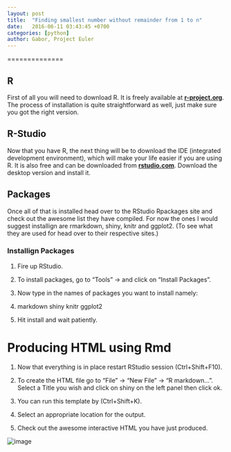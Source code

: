 ```yaml
---
layout: post
title:  "Finding smallest number without remainder from 1 to n"
date:   2016-06-11 03:43:45 +0700
categories: [python]
author: Gabor, Project Euler
---
```

==============

R
-

First of all you will need to download R. It is freely available at [**r-project.org**]. The process of installation is quite straightforward as well, just make sure you got the right version.

R-Studio
--------

Now that you have R, the next thing will be to download the IDE (integrated development environment), which will make your life easier if you are using R. It is also free and can be downloaded from [**rstudio.com**]. Download the desktop version and install it.

Packages
--------

Once all of that is installed head over to the RStudio Rpackages site and check out the awesome list they have compiled. For now the ones I would suggest installign are rmarkdown, shiny, knitr and ggplot2. (To see what they are used for head over to their respective sites.)

### Installign Packages

1.  Fire up RStudio.

2.  To install packages, go to “Tools” -&gt; and click on “Install Packages”.

3.  Now type in the names of packages you want to install namely:

4.  markdown shiny knitr ggplot2

5.  Hit install and wait patiently.

Producing HTML using Rmd
========================

1.  Now that everything is in place restart RStudio session (Ctrl+Shift+F10).

2.  To create the HTML file go to “File” -&gt; “New File” -&gt; “R markdown...”. Select a Title you wish and click on shiny on the left panel then click ok.

3.  You can run this template by (Ctrl+Shift+K).

4.  Select an appropriate location for the output.

5.  Check out the awesome interactive HTML you have just produced.

![image]

  [**r-project.org**]: https://www.r-project.org/
  [**rstudio.com**]: https://www.rstudio.com/products/rstudio/
  [image]: post
